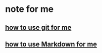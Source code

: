 # note for me
## [how to use git for me](https://github.com/orangina1018/note/blob/master/git.md)
## [how to use Markdown for me](https://github.com/orangina1018/note/blob/master/markdown.md)
